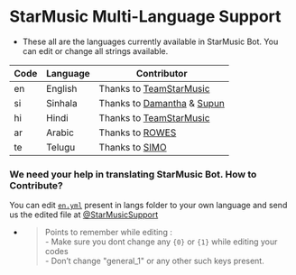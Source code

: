 # StarMusic Multi-Language Support

- These all are the languages currently available in StarMusic Bot. You can edit or change all strings available.

| Code | Language | Contributor |
|-|-------|-------|
| en | English | Thanks to [TeamStarMusic](https://t.me/S0URCE_STAR)
| si | Sinhala  | Thanks to [Damantha](https://t.me/MrItzme) & [Supun](https://t.me/Supunma)
| hi | Hindi  | Thanks to [TeamStarMusic](https://t.me/S0URCE_STAR)
| ar | Arabic | Thanks to [ROWES](https://t.me/RQ_VX)
| te | Telugu | Thanks to [SIMO](https://t.me/RQ_VX)


### We need your help in translating StarMusic Bot. How to Contribute?

You can edit [`en.yml`](https://github.com/DaRrkNneSs1/STAR_MUSIC/blob/master/strings/langs/en.yml) present in langs folder to your own language and send us the edited file at [@StarMusicSupport](https://t.me/StarMusicSupport)

- > Points to remember while editing : <br> - Make sure you dont change any `{0}` or `{1}` while editing your codes <br> - Don’t change "general_1" or any other such keys present.
